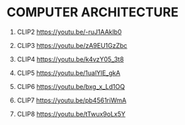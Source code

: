 # COMPUTER ARCHITECTURE

1. CLIP2 <https://youtu.be/-ruJ1AAklb0>

2. CLIP3 <https://youtu.be/zA9EU1GzZbc>

3. CLIP4 <https://youtu.be/k4vzY05_3t8>

4. CLIP5 <https://youtu.be/1ualYlE_gkA>

5. CLIP6 <https://youtu.be/bxg_x_Ld1OQ>

6. CLIP7 <https://youtu.be/pb4561riWmA>

7. CLIP8 <https://youtu.be/tTwux9oLx5Y>